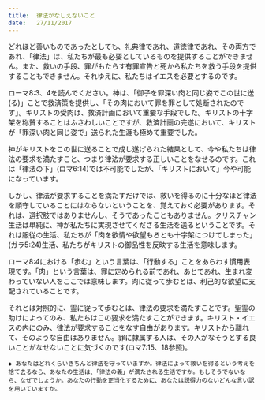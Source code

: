 ```yaml
---
title:  律法がなしえないこと
date:   27/11/2017
---
```


どれほど善いものであったとしても、礼典律であれ、道徳律であれ、その両方であれ、「律法」は、私たちが最も必要としているものを提供することができません。また、救いの手段、罪がもたらす有罪宣告と死から私たちを救う手段を提供することもできません。それゆえに、私たちはイエスを必要とするのです。

ローマ8:3、4を読んでください。神は、「御子を罪深い肉と同じ姿でこの世に送(る)」ことで救済策を提供し、「その肉において罪を罪として処断されたのです」。キリストの受肉は、救済計画において重要な手段でした。キリストの十字架を称賛することはふさわしいことですが、救済計画の完遂において、キリストが「罪深い肉と同じ姿で」送られた生涯も極めて重要でした。

神がキリストをこの世に送ることで成し遂げられた結果として、今や私たちは律法の要求を満たすこと、つまり律法が要求する正しいことをなせるのです。これは「律法の下」(ロマ6:14)では不可能でしたが、「キリストにおいて」今や可能になっています。

しかし、律法が要求することを満たすだけでは、救いを得るのに十分なほど律法を順守していることにはならないということを、覚えておく必要があります。それは、選択肢ではありませんし、そうであったこともありません。クリスチャン生活は単純に、神が私たちに実現させてくださる生活を送るということです。それは服従の生活、私たちが「肉を欲情や欲望もろとも十字架につけてしまった」(ガラ5:24)生活、私たちがキリストの御品性を反映する生活を意味します。

ローマ8:4における「歩む」という言葉は、「行動する」ことをあらわす慣用表現です。「肉」という言葉は、罪に定められる前であれ、あとであれ、生まれ変わっていない人をここでは意味します。肉に従って歩むとは、利己的な欲望に支配されていることです。

それとは対照的に、霊に従って歩むとは、律法の要求を満たすことです。聖霊の助けによってのみ、私たちはこの要求を満たすことができます。キリスト・イエスの内にのみ、律法が要求することをなす自由があります。キリストから離れて、そのような自由はありません。罪に隷属する人は、その人がなそうとする良いことがなせないことに気づくのです(ロマ7:15、18参照)。

`◆ あなたはどれくらいきちんと律法を守っていますか。律法によって救いを得るという考えを捨て去るなら、あなたの生活は、「律法の義」が満たされる生活ですか。もしそうでないなら、なぜでしょうか。あなたの行動を正当化するために、あなたは説得力のないどんな言い訳を用いていますか。`

